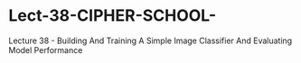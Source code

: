 # Lect-38-CIPHER-SCHOOL-
Lecture 38 - Building And Training A Simple Image Classifier And Evaluating Model Performance

